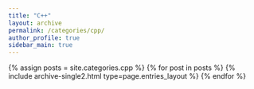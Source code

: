 ```yaml
---
title: "C++"
layout: archive
permalink: /categories/cpp/
author_profile: true
sidebar_main: true
---
```


{% assign posts = site.categories.cpp %}
{% for post in posts %} 
  {% include archive-single2.html type=page.entries_layout %} 
{% endfor %}
